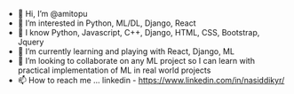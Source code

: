 - 👋 Hi, I’m @amitopu
- 👀 I’m interested in Python, ML/DL, Django, React
- 🌱 I know Python, Javascript, C++, Django, HTML, CSS, Bootstrap, Jquery
- 🌱 I’m currently learning and playing with React, Django, ML
- 💞️ I’m looking to collaborate on any ML project so I can learn with practical implementation of ML in real world projects
- 📫 How to reach me ...
      linkedin - https://www.linkedin.com/in/nasiddikyr/

<!---
amitopu/amitopu is a ✨ special ✨ repository because its `README.md` (this file) appears on your GitHub profile.
You can click the Preview link to take a look at your changes.
--->
